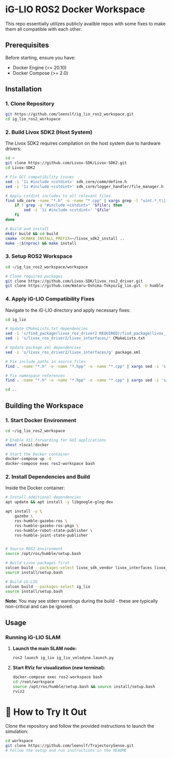 # iG-LIO ROS2 Docker Workspace

This repo essentially utilizes publicly availble repos with some fixes to make them all compatible with each other. 


## Prerequisites

Before starting, ensure you have:

- Docker Engine (>= 20.10)
- Docker Compose (>= 2.0)

## Installation

### 1. Clone Repository

```bash
git https://github.com/leenslf/ig_lio_ros2_workspace.git
cd ig_lio_ros2_workspace
```

### 2. Build Livox SDK2 (Host System)

The Livox SDK2 requires compilation on the host system due to hardware drivers:

```bash
cd ~
git clone https://github.com/Livox-SDK/Livox-SDK2.git
cd Livox-SDK2

# Fix GCC compatibility issues
sed -i '1i #include <cstdint>' sdk_core/comm/define.h
sed -i '1i #include <cstdint>' sdk_core/logger_handler/file_manager.h

# Apply cstdint includes to all relevant files
find sdk_core -name "*.h" -o -name "*.cpp" | xargs grep -l "uint.*_t\|int.*_t" | while read file; do
    if ! grep -q "#include <cstdint>" "$file"; then
        sed -i '1i #include <cstdint>' "$file"
    fi
done

# Build and install
mkdir build && cd build
cmake -DCMAKE_INSTALL_PREFIX=~/livox_sdk2_install ..
make -j$(nproc) && make install
```

### 3. Setup ROS2 Workspace

```bash
cd ~/ig_lio_ros2_workspace/workspace

# Clone required packages
git clone https://github.com/Livox-SDK/livox_ros2_driver.git
git clone https://github.com/Wataru-Oshima-Tokyo/ig_lio.git -b humble
```

### 4. Apply iG-LIO Compatibility Fixes

Navigate to the iG-LIO directory and apply necessary fixes:

```bash
cd ig_lio

# Update CMakeLists.txt dependencies
sed -i 's/find_package(livox_ros_driver2 REQUIRED)/find_package(livox_interfaces REQUIRED)/' CMakeLists.txt
sed -i 's/livox_ros_driver2/livox_interfaces/' CMakeLists.txt

# Update package.xml dependencies  
sed -i 's/livox_ros_driver2/livox_interfaces/g' package.xml

# Fix include paths in source files
find . -name "*.h" -o -name "*.hpp" -o -name "*.cpp" | xargs sed -i 's|livox_ros_driver2/msg|livox_interfaces/msg|g'

# Fix namespace references
find . -name "*.h" -o -name "*.hpp" -o -name "*.cpp" | xargs sed -i 's/livox_ros_driver2::/livox_interfaces::/g'

cd ..
```

## Building the Workspace

### 1. Start Docker Environment

```bash
cd ~/ig_lio_ros2_workspace

# Enable X11 forwarding for GUI applications
xhost +local:docker

# Start the Docker container
docker-compose up -d
docker-compose exec ros2-workspace bash
```
### 2. Install Dependencies and Build

Inside the Docker container:

```bash
# Install additional dependencies
apt update && apt install -y libgoogle-glog-dev

apt install -y \
    gazebo \
    ros-humble-gazebo-ros \
    ros-humble-gazebo-ros-pkgs \
    ros-humble-robot-state-publisher \
    ros-humble-joint-state-publisher


# Source ROS2 environment
source /opt/ros/humble/setup.bash

# Build Livox packages first
colcon build --packages-select livox_sdk_vendor livox_interfaces livox_ros2_driver
source install/setup.bash

# Build iG-LIO
colcon build --packages-select ig_lio
source install/setup.bash
```

**Note:** You may see stderr warnings during the build - these are typically non-critical and can be ignored.

## Usage

### Running iG-LIO SLAM

1. **Launch the main SLAM node:**
   ```bash
   ros2 launch ig_lio ig_lio_velodyne.launch.py
   ```

2. **Start RViz for visualization (new terminal):**
   ```bash
   docker-compose exec ros2-workspace bash
   cd /root/workspace
   source /opt/ros/humble/setup.bash && source install/setup.bash
   rviz2
   ```



# 🚀 How to Try It Out

Clone the repository and follow the provided instructions to launch the simulation:

```bash
cd workspace
git clone https://github.com/leenslf/TrajectorySense.git
# Follow the setup and run instructions in the README